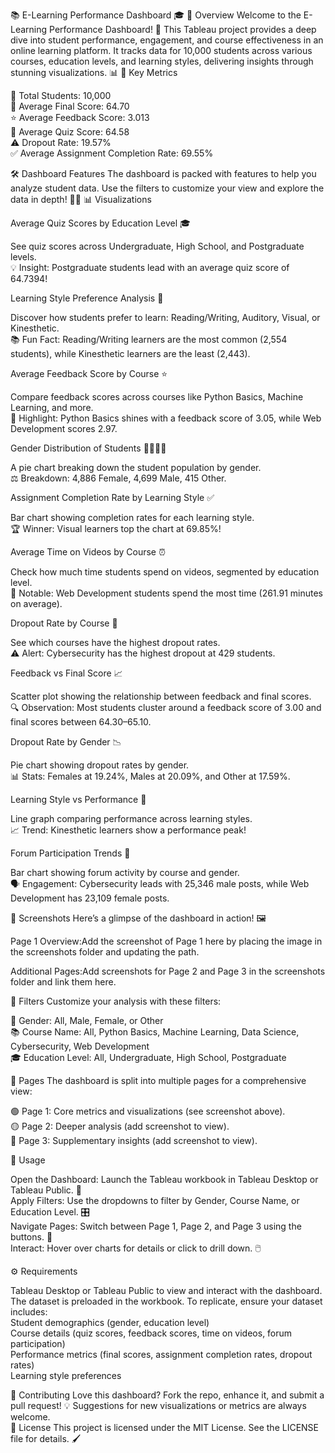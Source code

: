 📚 E-Learning Performance Dashboard 🎓
🌟 Overview
Welcome to the E-Learning Performance Dashboard! 🚀 This Tableau project provides a deep dive into student performance, engagement, and course effectiveness in an online learning platform. It tracks data for 10,000 students across various courses, education levels, and learning styles, delivering insights through stunning visualizations. 📊
🔑 Key Metrics

👥 Total Students: 10,000  
🎯 Average Final Score: 64.70  
⭐ Average Feedback Score: 3.013  
📝 Average Quiz Score: 64.58  
⚠️ Dropout Rate: 19.57%  
✅ Average Assignment Completion Rate: 69.55%

🛠️ Dashboard Features
The dashboard is packed with features to help you analyze student data. Use the filters to customize your view and explore the data in depth! 🕵️‍♀️
📊 Visualizations

Average Quiz Scores by Education Level 🎓  

See quiz scores across Undergraduate, High School, and Postgraduate levels.  
💡 Insight: Postgraduate students lead with an average quiz score of 64.7394!


Learning Style Preference Analysis 🧠  

Discover how students prefer to learn: Reading/Writing, Auditory, Visual, or Kinesthetic.  
📚 Fun Fact: Reading/Writing learners are the most common (2,554 students), while Kinesthetic learners are the least (2,443).


Average Feedback Score by Course ⭐  

Compare feedback scores across courses like Python Basics, Machine Learning, and more.  
🌟 Highlight: Python Basics shines with a feedback score of 3.05, while Web Development scores 2.97.


Gender Distribution of Students 👩‍🎓👨‍🎓  

A pie chart breaking down the student population by gender.  
⚖️ Breakdown: 4,886 Female, 4,699 Male, 415 Other.


Assignment Completion Rate by Learning Style ✅  

Bar chart showing completion rates for each learning style.  
🏆 Winner: Visual learners top the chart at 69.85%!


Average Time on Videos by Course ⏰  

Check how much time students spend on videos, segmented by education level.  
🎥 Notable: Web Development students spend the most time (261.91 minutes on average).


Dropout Rate by Course 🚪  

See which courses have the highest dropout rates.  
⚠️ Alert: Cybersecurity has the highest dropout at 429 students.


Feedback vs Final Score 📈  

Scatter plot showing the relationship between feedback and final scores.  
🔍 Observation: Most students cluster around a feedback score of 3.00 and final scores between 64.30–65.10.


Dropout Rate by Gender 📉  

Pie chart showing dropout rates by gender.  
📊 Stats: Females at 19.24%, Males at 20.09%, and Other at 17.59%.


Learning Style vs Performance 📅  

Line graph comparing performance across learning styles.  
📈 Trend: Kinesthetic learners show a performance peak!


Forum Participation Trends 💬  

Bar chart showing forum activity by course and gender.  
🗣️ Engagement: Cybersecurity leads with 25,346 male posts, while Web Development has 23,109 female posts.



🎨 Screenshots
Here’s a glimpse of the dashboard in action! 🖼️  

Page 1 Overview:Add the screenshot of Page 1 here by placing the image in the screenshots folder and updating the path.

Additional Pages:Add screenshots for Page 2 and Page 3 in the screenshots folder and link them here.


🧩 Filters
Customize your analysis with these filters:  

👤 Gender: All, Male, Female, or Other  
📚 Course Name: All, Python Basics, Machine Learning, Data Science, Cybersecurity, Web Development  
🎓 Education Level: All, Undergraduate, High School, Postgraduate

📄 Pages
The dashboard is split into multiple pages for a comprehensive view:  

🟢 Page 1: Core metrics and visualizations (see screenshot above).  
🟡 Page 2: Deeper analysis (add screenshot to view).  
🔴 Page 3: Supplementary insights (add screenshot to view).

🚀 Usage

Open the Dashboard: Launch the Tableau workbook in Tableau Desktop or Tableau Public. 📂  
Apply Filters: Use the dropdowns to filter by Gender, Course Name, or Education Level. 🎛️  
Navigate Pages: Switch between Page 1, Page 2, and Page 3 using the buttons. 📑  
Interact: Hover over charts for details or click to drill down. 🖱️

⚙️ Requirements

Tableau Desktop or Tableau Public to view and interact with the dashboard.  
The dataset is preloaded in the workbook. To replicate, ensure your dataset includes:  
Student demographics (gender, education level)  
Course details (quiz scores, feedback scores, time on videos, forum participation)  
Performance metrics (final scores, assignment completion rates, dropout rates)  
Learning style preferences



🤝 Contributing
Love this dashboard? Fork the repo, enhance it, and submit a pull request! 💡 Suggestions for new visualizations or metrics are always welcome.  
📜 License
This project is licensed under the MIT License. See the LICENSE file for details. 🖌️
